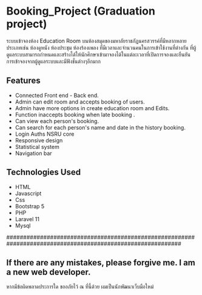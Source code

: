 # Booking_Project (Graduation project)
 ระบบเข้าจองห้อง Education Room บนห้องสมุดของมหาลัยราชภัฏนครสวรรค์ที่มีหลากหลายประเภทเช่น ห้องดูหนัง ห้องประชุม ห้องร้องเพลง ที่มีเวลาและจำนวนคนในการเข้าใช้งานที่ต่างกัน ที่ผู้ดูแลระบบสามารถกำหนดและสร้างได้ให้นักศึกษาเข้ามาจองได้ในแต่ละเวลาที่เปิดการจองและยืนยันการเข้าจองจากผู้ดูแลระบบและมีฟังชั่นต่างๆอีกมาก
 
## Features
<ul>
 <li> Connected Front end - Back end. </li>
 <li> Admin can edit room and accepts booking of users. </li>
 <li> Admin have more options in create education room and Edits. </li>
 <li> Function inaccepts booking when late booking . </li>
 <li> Can view each person's booking. </li>
 <li> Can search for each person's name and date in the history booking. </li>
 <li> Login Auths NSRU core </li>
 <li> Responsive design </li>
 <li> Statistical system </li>
 <li> Navigation bar </li>
</ul>

## Technologies Used
<ul>
 <li> HTML </li>
 <li> Javascript </li>
 <li> Css </li>
 <li> Bootstrap 5 </li>
 <li> PHP </li>
 <li> Laravel 11 </li>
 <li> Mysql </li>
</ul>

<p> ############################################################################################################  </p>

## If there are any mistakes, please forgive me. I am a new web developer.
หากมีข้อผิดพลาดประการใด ขออภัยไว้ ณ ที่นี้ด้วย ผมเป็นนักพัฒนาเว็บมือใหม่
